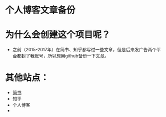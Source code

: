 # 个人博客文章备份
# 为什么会创建这个项目呢？
* 之前（2015-2017年）在简书、知乎都写过一些文章，但是后来发广告两个平台都封了我账号，所以想用github备份一下文章。
# 其他站点：
* [简书](http://www.devpeng.com)
* 知乎
* 个人博客
* 


